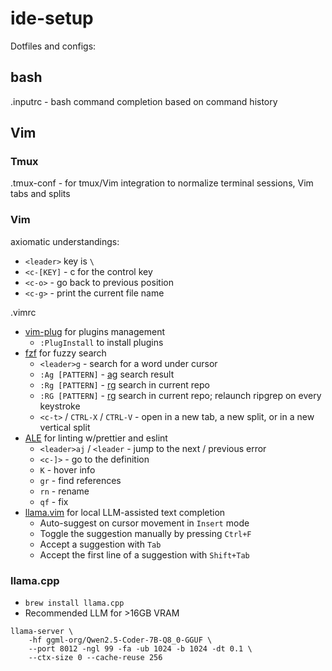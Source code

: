 # ide-setup
Dotfiles and configs:

## bash

.inputrc - bash command completion based on command history

## Vim

### Tmux

.tmux-conf - for tmux/Vim integration to normalize terminal sessions, Vim tabs and splits

### Vim

axiomatic understandings:
- `<leader>` key is `\`
- `<c-[KEY]` - c for the control key
- `<c-o>` - go back to previous position
- `<c-g>` - print the current file name

.vimrc
- [vim-plug](https://github.com/junegunn/vim-plug) for plugins management
    - `:PlugInstall` to install plugins
- [fzf](https://github.com/junegunn/fzf) for fuzzy search
    - `<leader>g` - search for a word under cursor
    - `:Ag [PATTERN]` - [ag](https://github.com/ggreer/the_silver_searcher) search result
    - `:Rg [PATTERN]` - [rg](https://github.com/BurntSushi/ripgrep) search in current repo
    - `:RG [PATTERN]` - [rg](https://github.com/BurntSushi/ripgrep) search in current repo; relaunch ripgrep on every keystroke
    - `<c-t>` / `CTRL-X` / `CTRL-V` - open in a new tab, a new split, or in a new vertical split
- [ALE](https://github.com/dense-analysis/ale) for linting w/prettier and eslint
    - `<leader>aj` / `<leader` - jump to the next / previous error
    - `<c-]>` - go to the definition
    - `K` - hover info
    - `gr` - find references
    - `rn` - rename
    - `qf` - fix
- [llama.vim](https://github.com/ggml-org/llama.vim) for local LLM-assisted text completion
    - Auto-suggest on cursor movement in `Insert` mode
    - Toggle the suggestion manually by pressing `Ctrl+F`
    - Accept a suggestion with `Tab`
    - Accept the first line of a suggestion with `Shift+Tab`

### llama.cpp

- `brew install llama.cpp`
- Recommended LLM for >16GB VRAM
```
llama-server \
    -hf ggml-org/Qwen2.5-Coder-7B-Q8_0-GGUF \
    --port 8012 -ngl 99 -fa -ub 1024 -b 1024 -dt 0.1 \
    --ctx-size 0 --cache-reuse 256
```
